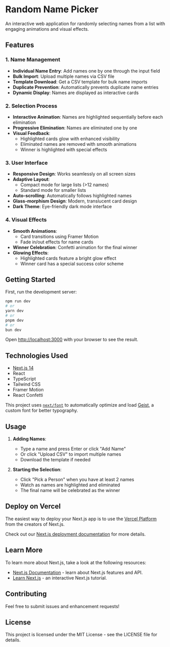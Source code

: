 # Random Name Picker

An interactive web application for randomly selecting names from a list with engaging animations and visual effects.

## Features

### 1. Name Management
- **Individual Name Entry**: Add names one by one through the input field
- **Bulk Import**: Upload multiple names via CSV file
- **Template Download**: Get a CSV template for bulk name imports
- **Duplicate Prevention**: Automatically prevents duplicate name entries
- **Dynamic Display**: Names are displayed as interactive cards

### 2. Selection Process
- **Interactive Animation**: Names are highlighted sequentially before each elimination
- **Progressive Elimination**: Names are eliminated one by one
- **Visual Feedback**: 
  - Highlighted cards glow with enhanced visibility
  - Eliminated names are removed with smooth animations
  - Winner is highlighted with special effects

### 3. User Interface
- **Responsive Design**: Works seamlessly on all screen sizes
- **Adaptive Layout**: 
  - Compact mode for large lists (>12 names)
  - Standard mode for smaller lists
- **Auto-scrolling**: Automatically follows highlighted names
- **Glass-morphism Design**: Modern, translucent card design
- **Dark Theme**: Eye-friendly dark mode interface

### 4. Visual Effects
- **Smooth Animations**: 
  - Card transitions using Framer Motion
  - Fade in/out effects for name cards
- **Winner Celebration**: Confetti animation for the final winner
- **Glowing Effects**: 
  - Highlighted cards feature a bright glow effect
  - Winner card has a special success color scheme

## Getting Started

First, run the development server:

```bash
npm run dev
# or
yarn dev
# or
pnpm dev
# or
bun dev
```

Open [http://localhost:3000](http://localhost:3000) with your browser to see the result.

## Technologies Used

- [Next.js 14](https://nextjs.org/)
- React
- TypeScript
- Tailwind CSS
- Framer Motion
- React Confetti

This project uses [`next/font`](https://nextjs.org/docs/app/building-your-application/optimizing/fonts) to automatically optimize and load [Geist](https://vercel.com/font), a custom font for better typography.

## Usage

1. **Adding Names**:
   - Type a name and press Enter or click "Add Name"
   - Or click "Upload CSV" to import multiple names
   - Download the template if needed

2. **Starting the Selection**:
   - Click "Pick a Person" when you have at least 2 names
   - Watch as names are highlighted and eliminated
   - The final name will be celebrated as the winner

## Deploy on Vercel

The easiest way to deploy your Next.js app is to use the [Vercel Platform](https://vercel.com/new?utm_medium=default-template&filter=next.js&utm_source=create-next-app&utm_campaign=create-next-app-readme) from the creators of Next.js.

Check out our [Next.js deployment documentation](https://nextjs.org/docs/app/building-your-application/deploying) for more details.

## Learn More

To learn more about Next.js, take a look at the following resources:

- [Next.js Documentation](https://nextjs.org/docs) - learn about Next.js features and API.
- [Learn Next.js](https://nextjs.org/learn) - an interactive Next.js tutorial.

## Contributing

Feel free to submit issues and enhancement requests!

## License

This project is licensed under the MIT License - see the LICENSE file for details.
